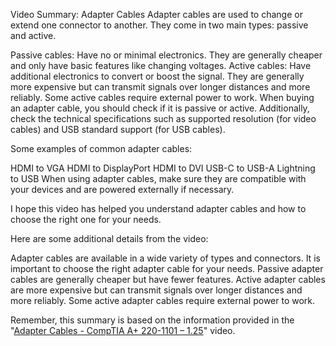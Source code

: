 Video Summary: Adapter Cables
Adapter cables are used to change or extend one connector to another. They come in two main types: passive and active.

Passive cables: Have no or minimal electronics. They are generally cheaper and only have basic features like changing voltages.
Active cables: Have additional electronics to convert or boost the signal. They are generally more expensive but can transmit signals over longer distances and more reliably. Some active cables require external power to work.
When buying an adapter cable, you should check if it is passive or active. Additionally, check the technical specifications such as supported resolution (for video cables) and USB standard support (for USB cables).

Some examples of common adapter cables:

HDMI to VGA
HDMI to DisplayPort
HDMI to DVI
USB-C to USB-A
Lightning to USB
When using adapter cables, make sure they are compatible with your devices and are powered externally if necessary.

I hope this video has helped you understand adapter cables and how to choose the right one for your needs.

Here are some additional details from the video:

Adapter cables are available in a wide variety of types and connectors.
It is important to choose the right adapter cable for your needs.
Passive adapter cables are generally cheaper but have fewer features.
Active adapter cables are more expensive but can transmit signals over longer distances and more reliably.
Some active adapter cables require external power to work.

Remember, this summary is based on the information provided in the "[Adapter Cables - CompTIA A+ 220-1101 – 1.25](https://www.youtube.com/watch?v=nPQMcruRrP8)" video.